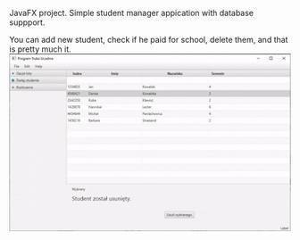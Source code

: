 JavaFX project. Simple student manager appication with database suppport.

You can add new student, check if he paid for school, delete them, and that is pretty much it.
![](img/program.gif)
